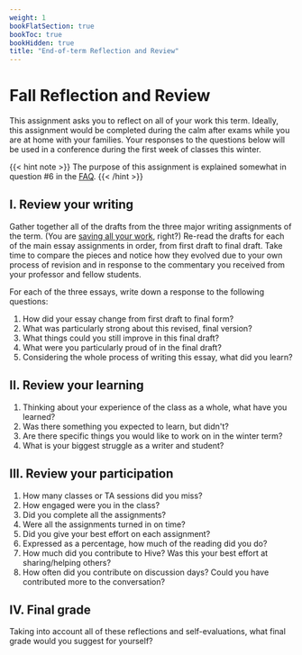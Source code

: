 ```yaml
---
weight: 1
bookFlatSection: true
bookToc: true
bookHidden: true
title: "End-of-term Reflection and Review"
---
```


# Fall Reflection and Review

This assignment asks you to reflect on all of your work this term. Ideally, this assignment would be completed during the calm after exams while you are at home with your families. Your responses to the questions below will be used in a conference during the first week of classes this winter.

{{< hint note >}}
<span style="color: var(--in-class)"><i class="fas fa-dot-circle"></i></span> The purpose of this assignment is explained somewhat in question #6 in the [FAQ](/resources/FAQs).
{{< /hint >}}


## I. Review your writing

Gather together all of the drafts from the three major writing assignments of the term. (You are [saving all your work](/resources/open-handbook/chapter-4/), right?) Re-read the drafts for each of the main essay assignments in order, from first draft to final draft. Take time to compare the pieces and notice how they evolved due to your own process of revision and in response to the commentary you received from your professor and fellow students.

For each of the three essays, write down a response to the following questions:

1. How did your essay change from first draft to final form?
2. What was particularly strong about this revised, final version?
3. What things could you still improve in this final draft? 
4. What were you particularly proud of in the final draft?
4. Considering the whole process of writing this essay, what did you learn?


## II. Review your learning

1. Thinking about your experience of the class as a whole, what have you learned?
2. Was there something you expected to learn, but didn't?
3. Are there specific things you would like to work on in the winter term?
4. What is your biggest struggle as a writer and student?


## III. Review your participation

1. How many classes or TA sessions did you miss?
2. How engaged were you in the class? 
3. Did you complete all the assignments?
4. Were all the assignments turned in on time?
5. Did you give your best effort on each assignment?
6. Expressed as a percentage, how much of the reading did you do?
7. How much did you contribute to Hive? Was this your best effort at sharing/helping others?
8. How often did you contribute on discussion days? Could you have contributed more to the conversation?

## IV. Final grade

Taking into account all of these reflections and self-evaluations, what final grade would you suggest for yourself?



